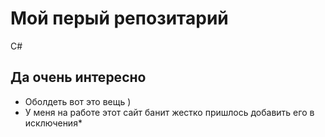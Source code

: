 # Mой перый репозитарий
С#
## Да очень интересно
* Оболдеть вот это вещь ) 
* У меня на работе этот сайт банит жестко пришлось добавить его в исключения*
